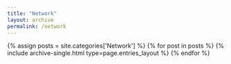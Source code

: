 ```yaml
---
title: "Network"
layout: archive
permalink: /network
---
```



{% assign posts = site.categories['Network'] %}
{% for post in posts %} {% include archive-single.html type=page.entries_layout %} {% endfor %}